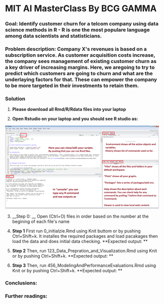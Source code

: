 # MIT AI MasterClass By BCG GAMMA

### Goal: Identify customer churn for a telcom company using data science methods in R - R is one the most populare language among data scientists and statisticians.

### Problem description: Company X's revenues is based on a subscription service. As customer acquisition costs increase, the company sees management of existing customer churn as a key driver of increasing margins. Here, we aregoing to try to predict which customers are going to churn and what are the underlaying factors for that. These can empower the company to be more targeted in their investments to retain them.

### Solution
1. __Please download all Rmd/R/Rdata files into your laptop__

2. __Open Rstudio on your laptop and you should see R studio as:__

![Alt text](./Rstudio.PNG?raw=true "RStudio Screenshot")

3. __Step 0: __ Open (Ctrl+O) files in order based on the number at the begining of each file's name


3. __Step 1__ First run 0_initialzie.Rmd using Knit buttom or by pushing Ctrl+Shift+k. It installes the required packages and load pacakages then load the data and does initial data checking.
**Expected output: ** 


4. __Step 2__ Then, run 123_Data_Prepration_and_Visualization.Rmd using Knit or by pushing Ctrl+Shift+k.
**Expected output: ** 

5. __Step 3__ Then, run 456_ModelingAndPerformanceEvaluations.Rmd using Knit or by pushing Ctrl+Shift+k.
**Expected output: ** 


### Conclusions: 



### Further readings: 


